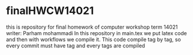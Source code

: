# finalHWCW14021
this is repository for final homework of computer workshop 
term 14021
writer: Parham mohammadi
In this repository in main.tex we put latex code and then with workflows we compile it. This code compile tag by tag, so every commit must have tag and every tags are compiled
